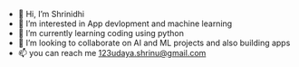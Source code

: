 - 👋 Hi, I’m Shrinidhi
- 👀 I’m interested in App devlopment and machine learning
- 🌱 I’m currently learning coding using python
- 💞️ I’m looking to collaborate on AI and ML projects and also building apps
- 📫 you can reach me 123udaya.shrinu@gmail.com

<!---
shrinu001/shrinu001 is a ✨ special ✨ repository because its `README.md` (this file) appears on your GitHub profile.
You can click the Preview link to take a look at your changes.
--->
